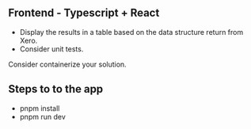 ## Frontend - Typescript + React

  - Display the results in a table based on the data structure return from Xero.
  - Consider unit tests.

Consider containerize your solution.

## Steps to to the app

- pnpm install
- pnpm run dev